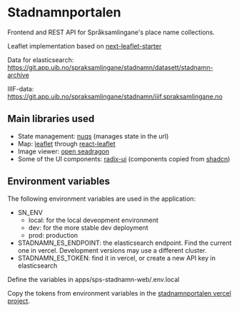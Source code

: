 # Stadnamnportalen
Frontend and REST API for Språksamlingane's place name collections.

Leaflet implementation based on [next-leaflet-starter](https://github.com/colbyfayock/next-leaflet-starter)

Data for elasticsearch:
https://git.app.uib.no/spraksamlingane/stadnamn/datasett/stadnamn-archive


IIIF-data:
https://git.app.uib.no/spraksamlingane/stadnamn/iiif.spraksamlingane.no



## Main libraries used
* State management: [nuqs](https://nuqs.47ng.com/docs) (manages state in the url)
* Map: [leaflet](https://leafletjs.com/) through [react-leaflet](https://react-leaflet.js.org/)
* Image viewer: [open seadragon](https://openseadragon.github.io/)
* Some of the UI components: [radix-ui](https://www.radix-ui.com/) (components copied from [shadcn](https://ui.shadcn.com/))


## Environment variables

The following environment variables are used in the application:

* SN_ENV
    - local: for the local deveopment environment
    - dev: for the more stable dev deployment
    - prod: production
* STADNAMN_ES_ENDPOINT: the elasticsearch endpoint. Find the current one in vercel. Development versions may use a different cluster.
* STADNAMN_ES_TOKEN: find it in vercel, or create a new API key in elasticsearch

Define the variables in apps/sps-stadnamn-web/.env.local

Copy the tokens from environment variables in the [stadnamnportalen vercel project](https://vercel.com/uib-ub/stadnamnportalen/settings/environment-variabless).



